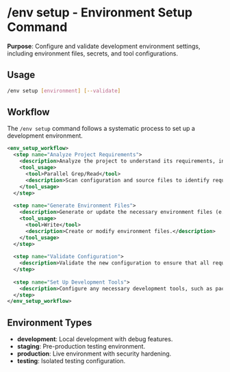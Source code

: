 # /env setup - Environment Setup Command

**Purpose**: Configure and validate development environment settings, including environment files, secrets, and tool configurations.

## Usage
```bash
/env setup [environment] [--validate]
```

## Workflow

The `/env setup` command follows a systematic process to set up a development environment.

```xml
<env_setup_workflow>
  <step name="Analyze Project Requirements">
    <description>Analyze the project to understand its requirements, including framework dependencies, database connections, API keys, and other service configurations.</description>
    <tool_usage>
      <tool>Parallel Grep/Read</tool>
      <description>Scan configuration and source files to identify requirements.</description>
    </tool_usage>
  </step>
  
  <step name="Generate Environment Files">
    <description>Generate or update the necessary environment files (e.g., `.env`, `.env.example`, environment-specific configs) with the required variables.</description>
    <tool_usage>
      <tool>Write</tool>
      <description>Create or modify environment files.</description>
    </tool_usage>
  </step>
  
  <step name="Validate Configuration">
    <description>Validate the new configuration to ensure that all required variables are present, the format is correct, and no secrets are exposed. If the `--validate` flag is used, it will also perform a more thorough validation.</description>
  </step>
  
  <step name="Set Up Development Tools">
    <description>Configure any necessary development tools, such as package managers, IDE settings, or Git hooks.</description>
  </step>
</env_setup_workflow>
```

## Environment Types
- **development**: Local development with debug features.
- **staging**: Pre-production testing environment.
- **production**: Live environment with security hardening.
- **testing**: Isolated testing configuration.